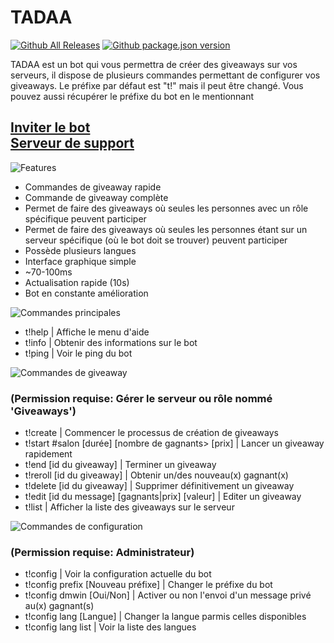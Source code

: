 # TADAA
[![Github All Releases](https://img.shields.io/github/downloads/Ezzud/tadaa/total?style=flat-square)]()
[![Github package.json version](https://img.shields.io/github/package-json/v/Ezzud/tadaa?style=flat-square)]()

TADAA est un bot qui vous permettra de créer des giveaways sur vos serveurs, il dispose de plusieurs commandes permettant de configurer vos giveaways.
Le préfixe par défaut est "t!" mais il peut être changé. Vous pouvez aussi récupérer le préfixe du bot en le mentionnant

<h2>
<a href="https://discord.com/oauth2/authorize?client_id=732003715426287676&permissions=355392&scope=bot" target="_blank">Inviter le bot</a> <br> <a href="https://discord.gg/VGt9S66" target="_blank">Serveur de support</a>
</h2>


![Features](https://cdn.discordapp.com/attachments/800365015642275850/800365270408757268/features.png)
<p>
  
- Commandes de giveaway rapide
- Commande de giveaway complète
- Permet de faire des giveaways où seules les personnes avec un rôle spécifique peuvent participer
- Permet de faire des giveaways où seules les personnes étant sur un serveur spécifique (où le bot doit se trouver) peuvent participer
- Possède plusieurs langues
- Interface graphique simple
- ~70-100ms
- Actualisation rapide (10s)
- Bot en constante amélioration
</p>




![Commandes principales](https://cdn.discordapp.com/attachments/800365015642275850/800365268710326292/principales.png)
<p>

- t!help | Affiche le menu d'aide
- t!info | Obtenir des informations sur le bot
- t!ping | Voir le ping du bot
</p>

![Commandes de giveaway](https://cdn.discordapp.com/attachments/800365015642275850/800365267645104168/giveaway.png)<br/>
<h3>(Permission requise: Gérer le serveur ou rôle nommé 'Giveaways')</h3>
<p>

- t!create | Commencer le processus de création de giveaways
- t!start #salon [durée] [nombre de gagnants> [prix] | Lancer un giveaway rapidement
- t!end [id du giveaway] | Terminer un giveaway
- t!reroll [id du giveaway] |  Obtenir un/des nouveau(x) gagnant(x)
- t!delete [id du giveaway] | Supprimer définitivement un giveaway
- t!edit [id du message] [gagnants|prix] [valeur] | Editer un giveaway
- t!list | Afficher la liste des giveaways sur le serveur
</p>

![Commandes de configuration](https://cdn.discordapp.com/attachments/800365015642275850/800365266197807114/configuration.png)<br/>
<h3>(Permission requise: Administrateur)</h3>
<p>

- t!config | Voir la configuration actuelle du bot
- t!config prefix [Nouveau préfixe] | Changer le préfixe du bot
- t!config dmwin [Oui/Non] | Activer ou non l'envoi d'un message privé au(x) gagnant(s)
- t!config lang [Langue] | Changer la langue parmis celles disponibles
- t!config lang list | Voir la liste des langues
</p>
